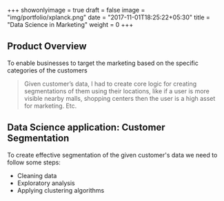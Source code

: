 +++
showonlyimage = true
draft = false
image = "img/portfolio/xplanck.png"
date = "2017-11-01T18:25:22+05:30"
title = "Data Science in Marketing"
weight = 0
+++

## Product Overview
To enable businesses to target the marketing based on the specific categories of the customers


> Given customer’s data, I had to create core logic for creating segmentations of them using their locations, like if a user is more visible nearby malls, shopping centers then the user is a high asset for marketing. Etc.

## Data Science application: Customer Segmentation

To create effective segmentation of the given customer's data we need to follow some steps:
* Cleaning data  
* Exploratory analysis
* Applying clustering algorithms



